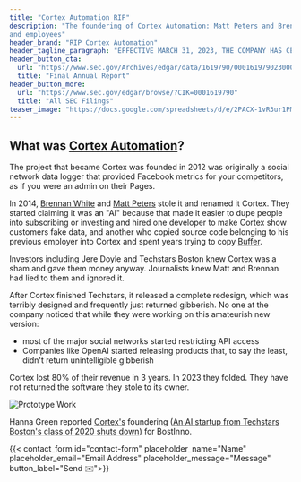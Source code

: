 ```yaml
---
title: "Cortex Automation RIP"
description: "The foundering of Cortex Automation: Matt Peters and Brennan White deceived their customers, investors,
and employees"
header_brand: "RIP Cortex Automation"
header_tagline_paragraph: "EFFECTIVE MARCH 31, 2023, THE COMPANY HAS CEASED OPERATING ITS BUSINESS" 
header_button_cta:
  url: "https://www.sec.gov/Archives/edgar/data/1619790/000161979023000001/cortexformcar.pdf"
  title: "Final Annual Report"
header_button_more:
  url: "https://www.sec.gov/edgar/browse/?CIK=0001619790"
  title: "All SEC Filings"
teaser_image: "https://docs.google.com/spreadsheets/d/e/2PACX-1vR3ur1PMGzTFePrXXIm4xLccsfWRubjc9-Ui3VvYj2z_nUfVn7StxIWPNz9GWJnvKc0PTsz4sUsRyQS/pubchart?oid=527241716&format=image" # https://www.pexels.com/search/product%20testing/
---
```


## What was [Cortex Automation](https://web.archive.org/web/20230209000946/https://www.meetcortex.com/)? 

The project that became Cortex was founded in 2012 was originally a social network data logger that provided Facebook metrics for your competitors, as if you were an admin on their Pages.

In 2014, [Brennan White](https://www.linkedin.com/in/brennanwhite) and [Matt Peters](https://www.linkedin.com/in/mattkpeters) stole it and renamed it Cortex. They started claiming it was an "AI" because that made it easier to dupe people into subscribing or investing and hired one developer to make Cortex show customers fake data, and another who copied source code belonging to his previous employer into Cortex and spent years trying to copy [Buffer](https://buffer.com). 

Investors including Jere Doyle and Techstars Boston knew Cortex was a sham and gave them money anyway. Journalists knew
Matt and Brennan had lied to them and ignored it.

After Cortex finished Techstars, it released a complete redesign, which was terribly designed and frequently just returned gibberish. No one at the company noticed that while they were working on this amateurish new version:
* most of the major social networks started restricting API access
* Companies like OpenAI started releasing products that, to say the least, didn't return unintelligible gibberish

Cortex lost 80% of their revenue in 3 years. In 2023 they folded. They have not returned the software they stole to its owner. 


![Prototype Work](images/b.jpeg) <!-- https://www.pexels.com/search/product%20testing/ -->

Hanna Green reported [Cortex's](http://www.meetcortex.com) foundering ([An AI startup from Techstars Boston's class of 2020 shuts down](https://www.bizjournals.com/boston/inno/stories/news/2023/05/04/cortex-automation-shuts-down.html)) for BostInno.


{{< contact_form id="contact-form" placeholder_name="Name" placeholder_email="Email Address" placeholder_message="Message" button_label="Send ✉️">}}
